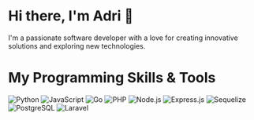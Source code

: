 # Hi there, I'm Adri 👋
I'm a passionate software developer with a love for creating innovative solutions and exploring new technologies.
<br>

# My Programming Skills & Tools

![Python](https://simpleicons.org/icons/python.svg)
![JavaScript](https://simpleicons.org/icons/javascript.svg)
![Go](https://simpleicons.org/icons/go.svg)
![PHP](https://simpleicons.org/icons/php.svg)
![Node.js](https://simpleicons.org/icons/node-dot-js.svg)
![Express.js](https://simpleicons.org/icons/express.svg)
![Sequelize](https://simpleicons.org/icons/sequelize.svg)
![PostgreSQL](https://simpleicons.org/icons/postgresql.svg)
![Laravel](https://simpleicons.org/icons/laravel.svg)

